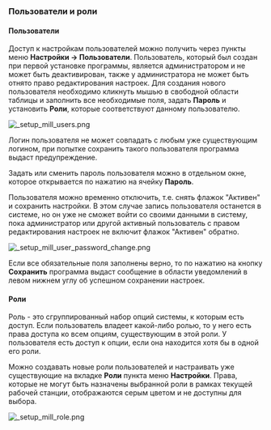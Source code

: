 ﻿
### Пользователи и роли
#### Пользователи
Доступ к настройкам пользователей можно получить через пункты меню **Настройки -> Пользователи**. Пользователь, который был создан при первой установке программы, является администратором и не может быть деактивирован, также у администратора не может быть отнято право редактирования настроек. Для создания нового пользователя необходимо кликнуть мышью в свободной области таблицы и заполнить все необходимые поля, задать **Пароль** и установить **Роли**, которые соответствуют данному пользователю. 

![_setup_mill_users.png](./images/_setup_mill_users.png "Пользователи")

Логин пользователя не может совпадать с любым уже существующим логином, при попытке сохранить такого пользователя программа выдаст предупреждение.

Задать или сменить пароль пользователя можно в отдельном окне, которое открывается по нажатию на ячейку **Пароль**.

Пользователя можно временно отключить, т.е. снять флажок "Активен" и сохранить настройки. В этом случае запись пользователя останется в системе, но он уже не сможет войти со своими данными в систему, пока администратор или другой активный пользователь с правом редактирования настроек не включит флажок "Активен" обратно.

![_setup_mill_user_password_change.png](./images/_setup_mill_user_password_change.png "Роли")

Если все обязательные поля заполнены верно, то по нажатию на кнопку **Сохранить** программа выдаст сообщение в области уведомлений в левом нижнем углу об успешном сохранении настроек.

#### Роли

Роль - это сгруппированный набор опций системы, к которым есть доступ. Если пользователь владеет какой-либо ролью, то у него есть права доступа ко всем опциям, существующим в этой роли. У пользователя есть доступ к опции, если она находится хотя бы в одной его роли.

Можно создавать новые роли пользователей и настраивать уже существующие на вкладке **Роли** пункта меню **Настройки**. Права, которые не могут быть назначены выбранной роли в рамках текущей рабочей станции, отображаются серым цветом и не доступны для выбора.

![_setup_mill_role.png](./images/_setup_mill_role.png "Роли")